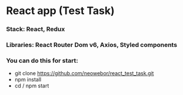 # React app (Test Task)

### Stack: React, Redux

### Libraries: React Router Dom v6, Axios, Styled components

### You can do this for start:

- git clone https://github.com/neowebor/react_test_task.git 
- npm install
- cd / npm start